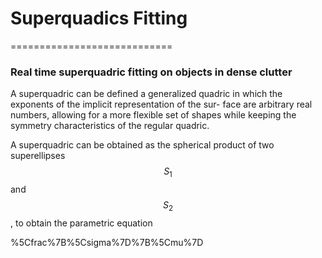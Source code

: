 # Superquadics Fitting
============================

### Real time superquadric fitting on objects in dense clutter

A superquadric can be defined a generalized quadric in
which the exponents of the implicit representation of the sur-
face are arbitrary real numbers, allowing for a more flexible
set of shapes while keeping the symmetry characteristics of
the regular quadric.

A superquadric can be obtained as the spherical product of two superellipses  $$S_1$$ and $$S_2$$, to obtain the parametric equation

%5Cfrac%7B%5Csigma%7D%7B%5Cmu%7D


